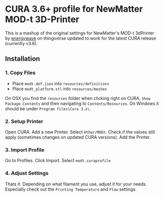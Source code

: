 # CURA 3.6+ profile for NewMatter MOD-t 3D-Printer

This is a mashup of the original settings for NewMatter's MOD-t 3dPrinter by [energywave](https://www.thingiverse.com/thing:1535333) on thingiverse updated to work for the latest CURA release (currently v3.6).

## Installation

### 1. Copy Files

- Place `modt.def.json` into `resources/definitions`
- Place `modt_platform.stl` into `resources/meshes`

On OSX you find the `resources` folder when clicking right on CURA, `Show Package Contents` and then navigating to `Contents/Resources`. On Windows it should be under `Program files\Cura 3.x\`.

### 2. Setup Printer

Open CURA. Add a new Printer. Select `Other/MODt`. Check if the values still apply (sometimes changes on updated CURA versions). Add the Printer.

### 3. Import Profile

Go to Profiles. Click Import. Select `modt.curaprofile`

### 4. Adjust Settings

Thats it. Depending on what filament you use, adjust it for your needs. Especially check out the `Printing Temperature` and `Flow` settings.
